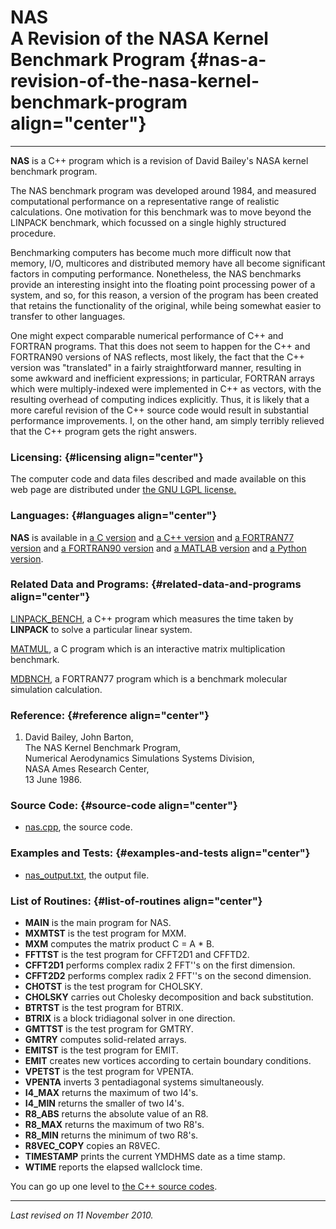 NAS\
A Revision of the NASA Kernel Benchmark Program {#nas-a-revision-of-the-nasa-kernel-benchmark-program align="center"}
===============================================

------------------------------------------------------------------------

**NAS** is a C++ program which is a revision of David Bailey's NASA
kernel benchmark program.

The NAS benchmark program was developed around 1984, and measured
computational performance on a representative range of realistic
calculations. One motivation for this benchmark was to move beyond the
LINPACK benchmark, which focussed on a single highly structured
procedure.

Benchmarking computers has become much more difficult now that memory,
I/O, multicores and distributed memory have all become significant
factors in computing performance. Nonetheless, the NAS benchmarks
provide an interesting insight into the floating point processing power
of a system, and so, for this reason, a version of the program has been
created that retains the functionality of the original, while being
somewhat easier to transfer to other languages.

One might expect comparable numerical performance of C++ and FORTRAN
programs. That this does not seem to happen for the C++ and FORTRAN90
versions of NAS reflects, most likely, the fact that the C++ version was
"translated" in a fairly straightforward manner, resulting in some
awkward and inefficient expressions; in particular, FORTRAN arrays which
were multiply-indexed were implemented in C++ as vectors, with the
resulting overhead of computing indices explicitly. Thus, it is likely
that a more careful revision of the C++ source code would result in
substantial performance improvements. I, on the other hand, am simply
terribly relieved that the C++ program gets the right answers.

### Licensing: {#licensing align="center"}

The computer code and data files described and made available on this
web page are distributed under [the GNU LGPL
license.](../../txt/gnu_lgpl.txt)

### Languages: {#languages align="center"}

**NAS** is available in [a C version](../../c_src/nas/nas.md) and [a
C++ version](../../master/nas/nas.md) and [a FORTRAN77
version](../../f77_src/nas/nas.md) and [a FORTRAN90
version](../../f_src/nas/nas.md) and [a MATLAB
version](../../m_src/nas/nas.md) and [a Python
version](../../py_src/nas/nas.md).

### Related Data and Programs: {#related-data-and-programs align="center"}

[LINPACK\_BENCH](../../master/linpack_bench/linpack_bench.md), a C++
program which measures the time taken by **LINPACK** to solve a
particular linear system.

[MATMUL](../../c_src/matmul/matmul.md), a C program which is an
interactive matrix multiplication benchmark.

[MDBNCH](../../f77_src/mdbnch/mdbnch.md), a FORTRAN77 program which is
a benchmark molecular simulation calculation.

### Reference: {#reference align="center"}

1.  David Bailey, John Barton,\
    The NAS Kernel Benchmark Program,\
    Numerical Aerodynamics Simulations Systems Division,\
    NASA Ames Research Center,\
    13 June 1986.

### Source Code: {#source-code align="center"}

-   [nas.cpp](nas.cpp), the source code.

### Examples and Tests: {#examples-and-tests align="center"}

-   [nas\_output.txt](nas_output.txt), the output file.

### List of Routines: {#list-of-routines align="center"}

-   **MAIN** is the main program for NAS.
-   **MXMTST** is the test program for MXM.
-   **MXM** computes the matrix product C = A \* B.
-   **FFTTST** is the test program for CFFT2D1 and CFFTD2.
-   **CFFT2D1** performs complex radix 2 FFT''s on the first dimension.
-   **CFFT2D2** performs complex radix 2 FFT''s on the second dimension.
-   **CHOTST** is the test program for CHOLSKY.
-   **CHOLSKY** carries out Cholesky decomposition and back
    substitution.
-   **BTRTST** is the test program for BTRIX.
-   **BTRIX** is a block tridiagonal solver in one direction.
-   **GMTTST** is the test program for GMTRY.
-   **GMTRY** computes solid-related arrays.
-   **EMITST** is the test program for EMIT.
-   **EMIT** creates new vortices according to certain boundary
    conditions.
-   **VPETST** is the test program for VPENTA.
-   **VPENTA** inverts 3 pentadiagonal systems simultaneously.
-   **I4\_MAX** returns the maximum of two I4's.
-   **I4\_MIN** returns the smaller of two I4's.
-   **R8\_ABS** returns the absolute value of an R8.
-   **R8\_MAX** returns the maximum of two R8's.
-   **R8\_MIN** returns the minimum of two R8's.
-   **R8VEC\_COPY** copies an R8VEC.
-   **TIMESTAMP** prints the current YMDHMS date as a time stamp.
-   **WTIME** reports the elapsed wallclock time.

You can go up one level to [the C++ source codes](../cpp_src.md).

------------------------------------------------------------------------

*Last revised on 11 November 2010.*
